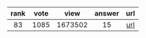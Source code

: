 
| rank | vote | view | answer | url |
|:-:|:-:|:-:|:-:|:-:|
|83|1085|1673502|15| [url](http://stackoverflow.com/questions/402504/how-to-determine-a-python-variables-type) |
